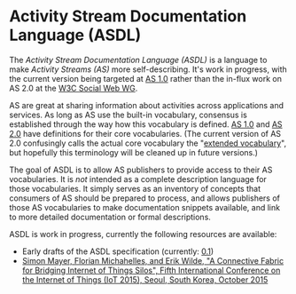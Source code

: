 Activity Stream Documentation Language (ASDL)
=============================================

The *Activity Stream Documentation Language (ASDL)* is a language to make *Activity Streams (AS)* more self-describing. It's work in progress, with the current version being targeted at [AS 1.0](http://activitystrea.ms/) rather than the in-flux work on AS 2.0 at the [W3C Social Web WG](http://www.w3.org/Social/WG).

AS are great at sharing information about activities across applications and services. As long as AS use the built-in vocabulary, consensus is established through the way how this vocabulary is defined. [AS 1.0](https://github.com/activitystreams/activity-schema/blob/master/activity-schema.md) and [AS 2.0](http://www.w3.org/TR/activitystreams-vocabulary/) have definitions for their core vocabularies. (The current version of AS 2.0 confusingly calls the actual core vocabulary the "[extended vocabulary](http://www.w3.org/TR/2015/WD-activitystreams-vocabulary-20150129/#extendedtypes)", but hopefully this terminology will be cleaned up in future versions.)

The goal of ASDL is to allow AS publishers to provide access to their AS vocabularies. It is *not* intended as a complete description language for those vocabularies. It simply serves as an inventory of concepts that consumers of AS should be prepared to process, and allows publishers of those AS vocabularies to make documentation snippets available, and link to more detailed documentation or formal descriptions.

ASDL is work in progress, currently the following resources are available:

* Early drafts of the ASDL specification (currently: [0.1](0.1))
* [Simon Mayer, Florian Michahelles, and Erik Wilde, "A Connective Fabric for Bridging Internet of Things Silos", Fifth International Conference on the Internet of Things (IoT 2015), Seoul, South Korea, October 2015](http://dret.net/netdret/publications#wil15c)


